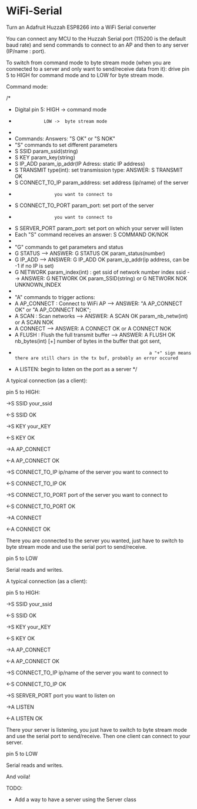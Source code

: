 # WiFi-Serial
Turn an Adafruit Huzzah ESP8266 into a WiFi Serial converter 

You can connect any MCU to the Huzzah Serial port (115200 is the default baud rate) and send commands to connect to an AP and then to any server (IP/name : port).

To switch from command mode to byte stream mode (when you are connected to a server and only want to send/receive data from it): drive pin 5 to HIGH for command mode and to LOW for byte stream mode.

Command mode:

/*
 * Digital pin 5: HIGH -> command mode
 *                LOW ->  byte stream mode
 *                
 * Commands: Answers: "S OK" or "S NOK"
 * "S" commands to set different parameters
 * S SSID param_ssid(string)
 * S KEY param_key(string)
 * S IP_ADD param_ip_addr(IP Adress: static IP address)
 * S TRANSMIT type(int): set transmission type: ANSWER: S TRANSMIT OK 
 * S CONNECT_TO_IP param_address: set address (ip/name) of the server
 *   		   		  you want to connect to
 * S CONNECT_TO_PORT param_port:  set port of the server
 *   		   		  you want to connect to
 * S SERVER_PORT param_port:	  set port on which your server will listen
 * Each "S" command receives an answer: S COMMAND OK/NOK
 * 
 * "G" commands to get parameters and status
 *  G STATUS --> ANSWER: G STATUS OK param_status(number)
 *  G IP_ADD --> ANSWER: G IP_ADD OK param_ip_addr(ip address, can be -1 if no IP is set)
 *  G NETWORK param_index(int) : get ssid of network number index ssid --> ANSWER: G NETWORK OK param_SSID(string) or G NETWORK NOK UNKNOWN_INDEX
 * 
 * "A" commands to trigger actions:
 * A AP_CONNECT : Connect to WiFi AP  --> ANSWER: "A AP_CONNECT OK" or "A AP_CONNECT NOK";
 * A SCAN : Scan networks --> ANSWER: A SCAN OK param_nb_netw(int) or A SCAN NOK
 * A CONNECT --> ANSWER: A CONNECT OK or A CONNECT NOK
 * A FLUSH : Flush the full transmit buffer --> ANSWER:  A FLUSH OK nb_bytes(int) [+] number of bytes in the buffer that got sent,
 *                                                        a "+" sign means there are still chars in the tx buf, probably an error occured
 * A LISTEN:			begin to listen on the port as a server
 */


A typical connection (as a client):

pin 5 to HIGH:

->S SSID your_ssid

<-S SSID OK

->S KEY your_KEY

<-S KEY OK

->A AP_CONNECT

<-A AP_CONNECT OK

->S CONNECT_TO_IP ip/name of the server you want to connect to

<-S CONNECT_TO_IP OK

->S CONNECT_TO_PORT port of the server you want to connect to

<-S CONNECT_TO_PORT OK

->A CONNECT

<-A CONNECT OK

There you are connected to the server you wanted, just have to switch to byte stream mode and use the serial port to send/receive.

pin 5 to LOW

Serial reads and writes.

A typical connection (as a client):

pin 5 to HIGH:

->S SSID your_ssid

<-S SSID OK

->S KEY your_KEY

<-S KEY OK

->A AP_CONNECT

<-A AP_CONNECT OK

->S CONNECT_TO_IP ip/name of the server you want to connect to

<-S CONNECT_TO_IP OK

->S SERVER_PORT port you want to listen on

->A LISTEN

<-A LISTEN OK

There your server is listening, you just have to switch to byte stream mode and use the serial port to send/receive. Then one client can connect to your server.

pin 5 to LOW

Serial reads and writes.

And voila!


TODO:
* Add a way to have a server using the Server class